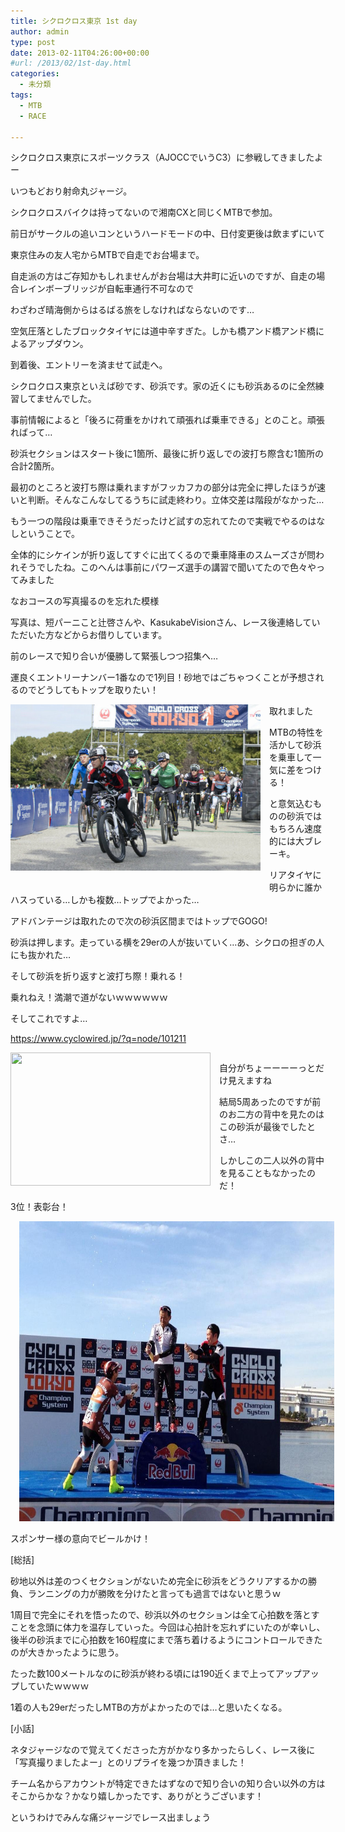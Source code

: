 ```yaml
---
title: シクロクロス東京 1st day
author: admin
type: post
date: 2013-02-11T04:26:00+00:00
#url: /2013/02/1st-day.html
categories:
  - 未分類
tags:
  - MTB
  - RACE

---
```

シクロクロス東京にスポーツクラス（AJOCCでいうC3）に参戦してきましたよー

いつもどおり射命丸ジャージ。

シクロクロスバイクは持ってないので湘南CXと同じくMTBで参加。

前日がサークルの追いコンというハードモードの中、日付変更後は飲まずにいて

東京住みの友人宅からMTBで自走でお台場まで。

自走派の方はご存知かもしれませんがお台場は大井町に近いのですが、自走の場合レインボーブリッジが自転車通行不可なので

わざわざ晴海側からはるばる旅をしなければならないのです…

空気圧落としたブロックタイヤには道中辛すぎた。しかも橋アンド橋アンド橋によるアップダウン。

到着後、エントリーを済ませて試走へ。

シクロクロス東京といえば砂です、砂浜です。家の近くにも砂浜あるのに全然練習してませんでした。

事前情報によると「後ろに荷重をかけれて頑張れば乗車できる」とのこと。頑張ればって…

砂浜セクションはスタート後に1箇所、最後に折り返しでの波打ち際含む1箇所の合計2箇所。

最初のところと波打ち際は乗れますがフッカフカの部分は完全に押したほうが速いと判断。そんなこんなしてるうちに試走終わり。立体交差は階段がなかった…

もう一つの階段は乗車できそうだったけど試すの忘れてたので実戦でやるのはなしということで。

全体的にシケインが折り返してすぐに出てくるので乗車降車のスムーズさが問われそうでしたね。このへんは事前にパワーズ選手の講習で聞いてたので色々やってみました

なおコースの写真撮るのを忘れた模様

写真は、短パーニこと辻啓さんや、KasukabeVisionさん、レース後連絡していただいた方などからお借りしています。

前のレースで知り合いが優勝して緊張しつつ招集へ…

運良くエントリーナンバー1番なので1列目！砂地ではごちゃつくことが予想されるのでどうしてもトップを取りたい！

<div class="separator" style="clear: both; text-align: center;">
  <a href="BCqde5WCQAA5mtd.jpg" imageanchor="1" style="clear: left; float: left; margin-bottom: 1em; margin-right: 1em;"><img border="0" src="./BCqde5WCQAA5mtd.jpg" height="266" width="400" /></a>
</div>

取れました

MTBの特性を活かして砂浜を乗車して一気に差をつける！

と意気込むものの砂浜ではもちろん速度的には大ブレーキ。

リアタイヤに明らかに誰かハスっている…しかも複数…トップでよかった…

アドバンテージは取れたので次の砂浜区間まではトップでGOGO!

砂浜は押します。走っている横を29erの人が抜いていく…あ、シクロの担ぎの人にも抜かれた…

そして砂浜を折り返すと波打ち際！乗れる！

乗れねえ！満潮で道がないｗｗｗｗｗｗ

そしてこれですよ…

<https://www.cyclowired.jp/?q=node/101211>

<div class="separator" style="clear: both; text-align: center;">
  <a href="https://www.cyclowired.jp/sites/default/files/images/2013/02/09/CXTOKYO201301CW16.jpg" imageanchor="1" style="clear: left; float: left; margin-bottom: 1em; margin-right: 1em;"><img border="0" src="https://www.cyclowired.jp/sites/default/files/images/2013/02/09/CXTOKYO201301CW16.jpg" height="213" width="320" /></a>
</div>

自分がちょーーーーっとだけ見えますね

結局5周あったのですが前のお二方の背中を見たのはこの砂浜が最後でしたとさ…

しかしこの二人以外の背中を見ることもなかったのだ！

3位！表彰台！



<div class="separator" style="clear: both; text-align: center;">
  <a href="858634_464707580251196_801901482_o.jpg" imageanchor="1" style="margin-left: 1em; margin-right: 1em;"><img border="0" src="./858634_464707580251196_801901482_o.jpg" height="480" width="640" /></a>
</div>

スポンサー様の意向でビールかけ！

[総括]

砂地以外は差のつくセクションがないため完全に砂浜をどうクリアするかの勝負、ランニングの力が勝敗を分けたと言っても過言ではないと思うｗ

1周目で完全にそれを悟ったので、砂浜以外のセクションは全て心拍数を落とすことを念頭に体力を温存していった。今回は心拍計を忘れずにいたのが幸いし、後半の砂浜までに心拍数を160程度にまで落ち着けるようにコントロールできたのが大きかったように思う。

たった数100メートルなのに砂浜が終わる頃には190近くまで上ってアップアップしていたｗｗｗｗ

1着の人も29erだったしMTBの方がよかったのでは…と思いたくなる。

[小話]

ネタジャージなので覚えてくださった方がかなり多かったらしく、レース後に「写真撮りましたよー」とのリプライを幾つか頂きました！

チーム名からアカウントが特定できたはずなので知り合いの知り合い以外の方はそこからかな？かなり嬉しかったです、ありがとうございます！

というわけでみんな痛ジャージでレース出ましょう
